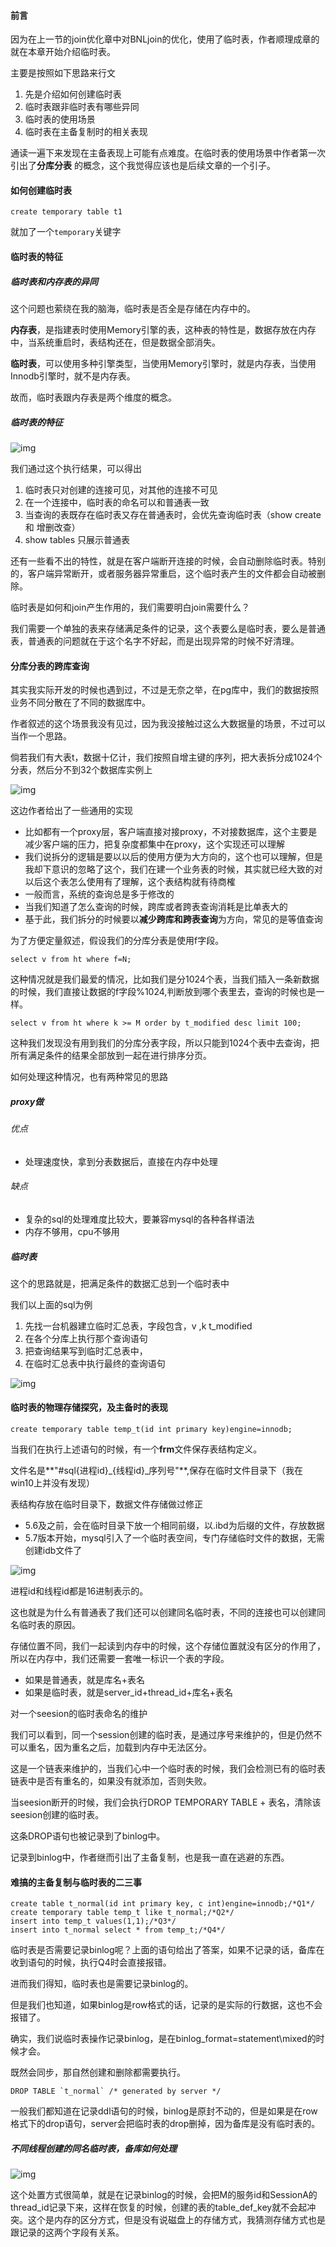 #### 前言

因为在上一节的join优化章中对BNLjoin的优化，使用了临时表，作者顺理成章的就在本章开始介绍临时表。

主要是按照如下思路来行文

1. 先是介绍如何创建临时表
2. 临时表跟非临时表有哪些异同
3. 临时表的使用场景
4. 临时表在主备复制时的相关表现



通读一遍下来发现在主备表现上可能有点难度。在临时表的使用场景中作者第一次引出了**分库分表** 的概念，这个我觉得应该也是后续文章的一个引子。





#### 如何创建临时表

```mysql
create temporary table t1
```

就加了一个`temporary`关键字



#### 临时表的特征

##### 临时表和内存表的异同

这个问题也萦绕在我的脑海，临时表是否全是存储在内存中的。

**内存表**，是指建表时使用Memory引擎的表，这种表的特性是，数据存放在内存中，当系统重启时，表结构还在，但是数据全部消失。

**临时表**，可以使用多种引擎类型，当使用Memory引擎时，就是内存表，当使用Innodb引擎时，就不是内存表。

故而，临时表跟内存表是两个维度的概念。



##### 临时表的特征

![img](https://static001.geekbang.org/resource/image/3c/e3/3cbb2843ef9a84ee582330fb1bd0d6e3.png)

我们通过这个执行结果，可以得出

1. 临时表只对创建的连接可见，对其他的连接不可见
2. 在一个连接中，临时表的命名可以和普通表一致
3. 当查询的表既存在临时表又存在普通表时，会优先查询临时表（show create 和 增删改查）
4. show tables 只展示普通表



还有一些看不出的特性，就是在客户端断开连接的时候，会自动删除临时表。特别的，客户端异常断开，或者服务器异常重启，这个临时表产生的文件都会自动被删除。

临时表是如何和join产生作用的，我们需要明白join需要什么？

我们需要一个单独的表来存储满足条件的记录，这个表要么是临时表，要么是普通表，普通表的问题就在于这个名字不好起，而是出现异常的时候不好清理。



#### 分库分表的跨库查询

其实我实际开发的时候也遇到过，不过是无奈之举，在pg库中，我们的数据按照业务不同分散在了不同的数据库中。

作者叙述的这个场景我没有见过，因为我没接触过这么大数据量的场景，不过可以当作一个思路。

倘若我们有大表t，数据十亿计，我们按照自增主键的序列，把大表拆分成1024个分表，然后分不到32个数据库实例上

![img](https://static001.geekbang.org/resource/image/dd/81/ddb9c43526dfd9b9a3e6f8c153478181.jpg)

这边作者给出了一些通用的实现

- 比如都有一个proxy层，客户端直接对接proxy，不对接数据库，这个主要是减少客户端的压力，把复杂度都集中在proxy，这个实现还可以理解
- 我们说拆分的逻辑是要以以后的使用方便为大方向的，这个也可以理解，但是我却下意识的忽略了这个，我们在建一个业务表的时候，其实就已经大致的对以后这个表怎么使用有了理解，这个表结构就有待商榷
- 一般而言，系统的查询总是多于修改的
- 当我们知道了怎么查询的时候，跨库或者跨表查询消耗是比单表大的
- 基于此，我们拆分的时候要以**减少跨库和跨表查询**为方向，常见的是等值查询



为了方便定量叙述，假设我们的分库分表是使用f字段。

```mysql
select v from ht where f=N;
```

这种情况就是我们最爱的情况，比如我们是分1024个表，当我们插入一条新数据的时候，我们直接让数据的f字段%1024,判断放到哪个表里去，查询的时候也是一样。



```mysql
select v from ht where k >= M order by t_modified desc limit 100;
```

这种我们发现没有用到我们的分库分表字段，所以只能到1024个表中去查询，把所有满足条件的结果全部放到一起在进行排序分页。

如何处理这种情况，也有两种常见的思路

##### proxy做

###### 优点

- 处理速度快，拿到分表数据后，直接在内存中处理

###### 缺点

- 复杂的sql的处理难度比较大，要兼容mysql的各种各样语法
- 内存不够用，cpu不够用



##### 临时表

这个的思路就是，把满足条件的数据汇总到一个临时表中

我们以上面的sql为例

1. 先找一台机器建立临时汇总表，字段包含，v ,k t_modified
2. 在各个分库上执行那个查询语句
3. 把查询结果写到临时汇总表中，
4. 在临时汇总表中执行最终的查询语句



![img](https://static001.geekbang.org/resource/image/f5/0d/f5ebe0f5af37deeb4d0b63d6fb11fc0d.jpg)



#### 临时表的物理存储探究，及主备时的表现



```mysql
create temporary table temp_t(id int primary key)engine=innodb;
```

当我们在执行上述语句的时候，有一个**frm**文件保存表结构定义。

文件名是**"#sql{进程id}\_{线程id}_序列号"**,保存在临时文件目录下（我在win10上并没有发现）

表结构存放在临时目录下，数据文件存储做过修正

- 5.6及之前，会在临时目录下放一个相同前缀，以.ibd为后缀的文件，存放数据
- 5.7版本开始，mysql引入了一个临时表空间，专门存储临时文件的数据，无需创建idb文件了

![img](https://static001.geekbang.org/resource/image/22/1b/22078eab5c7688c9fbfd6185555bd91b.png)

进程id和线程id都是16进制表示的。

这也就是为什么有普通表了我们还可以创建同名临时表，不同的连接也可以创建同名临时表的原因。

存储位置不同，我们一起读到内存中的时候，这个存储位置就没有区分的作用了，所以在内存中，我们还需要一套唯一标识一个表的字段。

- 如果是普通表，就是库名+表名
- 如果是临时表，就是server_id+thread_id+库名+表名



对一个seesion的临时表命名的维护

我们可以看到，同一个session创建的临时表，是通过序号来维护的，但是仍然不可以重名，因为重名之后，加载到内存中无法区分。

这是一个链表来维护的，当我们心中一个临时表的时候，我们会检测已有的临时表链表中是否有重名的，如果没有就添加，否则失败。

当seesion断开的时候，我们会执行DROP TEMPORARY TABLE + 表名，清除该seesion创建的临时表。

这条DROP语句也被记录到了binlog中。



记录到binlog中，作者继而引出了主备复制，也是我一直在逃避的东西。



#### 难搞的主备复制与临时表的二三事

```mysql
create table t_normal(id int primary key, c int)engine=innodb;/*Q1*/
create temporary table temp_t like t_normal;/*Q2*/
insert into temp_t values(1,1);/*Q3*/
insert into t_normal select * from temp_t;/*Q4*/
```

临时表是否需要记录binlog呢？上面的语句给出了答案，如果不记录的话，备库在收到语句的时候，执行Q4时会直接报错。

进而我们得知，临时表也是需要记录binlog的。

但是我们也知道，如果binlog是row格式的话，记录的是实际的行数据，这也不会报错了。

确实，我们说临时表操作记录binlog，是在binlog_format=statement\mixed的时候才会。

既然会同步，那自然创建和删除都需要执行。



```mysql
DROP TABLE `t_normal` /* generated by server */
```

一般我们都知道在记录ddl语句的时候，binlog是原封不动的，但是如果是在row格式下的drop语句，server会把临时表的drop删掉，因为备库是没有临时表的。



##### 不同线程创建的同名临时表，备库如何处理

![img](https://static001.geekbang.org/resource/image/74/ba/74e789024f10bcde515f21c0368847ba.png)

这个处置方式很简单，就是在记录binlog的时候，会把M的服务id和SessionA的thread_id记录下来，这样在恢复的时候，创建的表的table_def_key就不会起冲突。这个是内存的区分方式，但是没有说磁盘上的存储方式，我猜测存储方式也是跟记录的这两个字段有关系。







